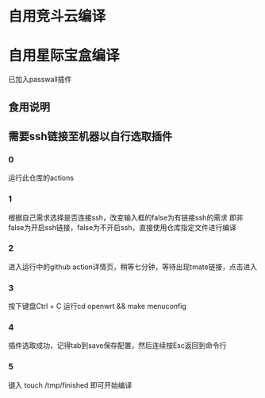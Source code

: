 # 自用竞斗云编译
# 自用星际宝盒编译

已加入passwall插件

## 食用说明
## 需要ssh链接至机器以自行选取插件
### 0
运行此仓库的actions
### 1
根据自己需求选择是否连接ssh，改变输入框的false为有链接ssh的需求
即非false为开启ssh链接，false为不开启ssh，直接使用仓库指定文件进行编译
### 2
进入运行中的github action详情页，稍等七分钟，等待出现tmate链接，点击进入
### 3
按下键盘Ctrl + C
运行cd openwrt && make menuconfig

### 4
插件选取成功，记得tab到save保存配置，然后连续按Esc返回到命令行

### 5
键入 touch /tmp/finished 即可开始编译
